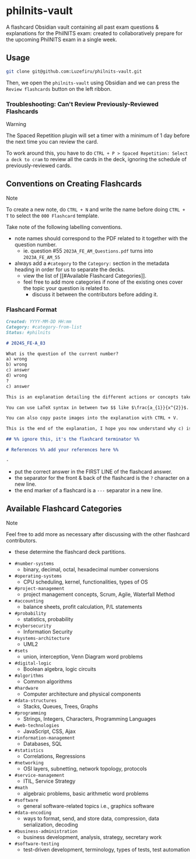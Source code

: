 # philnits-vault

A flashcard Obsidian vault containing all past exam questions & explanations for the PhilNITS exam: created to collaboratively prepare for the upcoming PhilNITS exam in a single week.

## Usage

```bash
git clone git@github.com:Luzefiru/philnits-vault.git
```

Then, we open the `philnits-vault` using Obsidian and we can press the `Review flashcards` button on the left ribbon.

### Troubleshooting: Can't Review Previously-Reviewed Flashcards

> [!WARNING]
> The Spaced Repetition plugin will set a timer with a minimum of 1 day before the next time you can review the card.

To work around this, you have to do `CTRL + P > Spaced Repetition: Select a deck to cram` to review all the cards in the deck, ignoring the schedule of previously-reviewed cards.

## Conventions on Creating Flashcards

> [!NOTE]
> To create a new note, do `CTRL + N` and write the name before doing `CTRL + T` to select the `000 Flashcard` template.

Take note of the following labelling conventions.

- note names should correspond to the PDF related to it together with the question number.
  - ie. question #55 `2023A_FE_AM_Questions.pdf` turns into `2023A_FE_AM_55`
- always add a `#category` to the `Category:` section in the metadata heading in order for us to separate the decks.
  - view the list of [[#Available Flashcard Categories]].
  - feel free to add more categories if none of the existing ones cover the topic your question is related to.
    - discuss it between the contributors before adding it.

### Flashcard Format

```md
Created: YYYY-MM-DD HH:mm
Category: #category-from-list
Status: #philnits

# 2024S_FE-A_83

What is the question of the current number?
a) wrong
b) wrong
c) answer
d) wrong
?
c) answer

This is an explanation detailing the different actions or concepts taken to understanding the answer.

You can use LaTeX syntax in between two $$ like $\frac{a_{1}}{x^{2}}$.

You can also copy paste images into the explanation with CTRL + V.

This is the end of the explanation, I hope you now understand why c) is the answer at the first line of the card's back.

## %% ignore this, it's the flashcard terminator %%

# References %% add your references here %%

-
```

- put the correct answer in the FIRST LINE of the flashcard answer.
- the separator for the front & back of the flashcard is the `?` character on a new line.
- the end marker of a flashcard is a `---` separator in a new line.

## Available Flashcard Categories

> [!NOTE]
> Feel free to add more as necessary after discussing with the other flashcard contributors.
>
> - these determine the flashcard deck partitions.

- `#number-systems`
	- binary, decimal, octal, hexadecimal number conversions
- `#operating-systems`
	- CPU scheduling, kernel, functionalities, types of OS
- `#project-management`
	- project management concepts, Scrum, Agile, Waterfall Method
- `#accounting`
	- balance sheets, profit calculation, P/L statements
- `#probability`
	- statistics, probability
- `#cybersecurity`
	- Information Security
- `#systems-architecture`
	- UML2
- `#sets`
	- union, interception, Venn Diagram word problems
- `#digital-logic`
	- Boolean algebra, logic circuits
- `#algorithms`
	- Common algorithms
- `#hardware`
	- Computer architecture and physical components
- `#data-structures`
	- Stacks, Queues, Trees, Graphs
- `#programming`
	- Strings, Integers, Characters, Programming Languages
- `#web-technologies`
	- JavaScript, CSS, Ajax
- `#information-management`
	- Databases, SQL
- `#statistics`
	- Correlations, Regressions
- `#networking`
	- OSI layers, subnetting, network topology, protocols
- `#service-management`
	- ITIL, Service Strategy
- `#math`
	- algebraic problems, basic arithmetic word problems 
- `#software`
	- general software-related topics i.e., graphics software
- `#data-encoding`
	- ways to format, send, and store data, compression, data serialization, decoding
- `#business-administration`
	- business development, analysis, strategy, secretary work
- `#software-testing`
	- test-driven development, terminology, types of tests, test automation